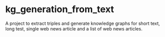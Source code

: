 # kg_generation_from_text
A project to extract triples and generate knowledge graphs for short text, long test, single web news article and a list of web news articles.

